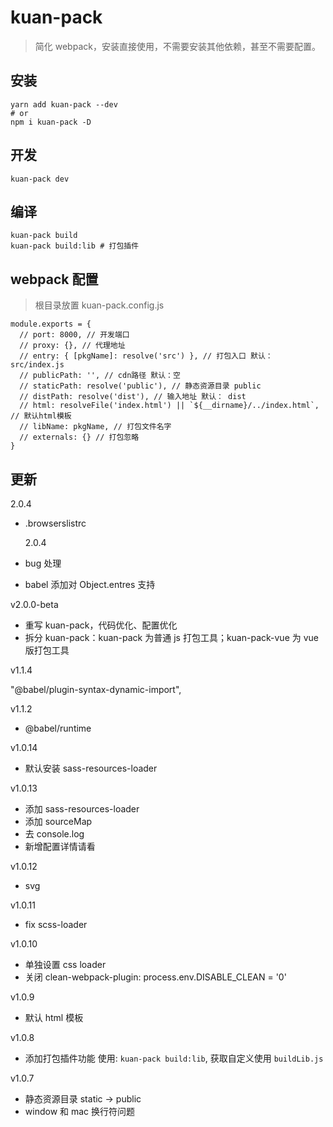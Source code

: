 # kuan-pack

> 简化 webpack，安装直接使用，不需要安装其他依赖，甚至不需要配置。

## 安装

```
yarn add kuan-pack --dev
# or
npm i kuan-pack -D
```

## 开发

```
kuan-pack dev
```

## 编译

```
kuan-pack build
kuan-pack build:lib # 打包插件
```

## webpack 配置

> 根目录放置 kuan-pack.config.js

```
module.exports = {
  // port: 8000, // 开发端口
  // proxy: {}, // 代理地址
  // entry: { [pkgName]: resolve('src') }, // 打包入口 默认： src/index.js
  // publicPath: '', // cdn路径 默认：空
  // staticPath: resolve('public'), // 静态资源目录 public
  // distPath: resolve('dist'), // 输入地址 默认： dist
  // html: resolveFile('index.html') || `${__dirname}/../index.html`, // 默认html模板
  // libName: pkgName, // 打包文件名字
  // externals: {} // 打包忽略
}

```

## 更新

2.0.4

- .browserslistrc

  2.0.4

- bug 处理
- babel 添加对 Object.entres 支持

v2.0.0-beta

- 重写 kuan-pack，代码优化、配置优化
- 拆分 kuan-pack：kuan-pack 为普通 js 打包工具；kuan-pack-vue 为 vue 版打包工具

v1.1.4

"@babel/plugin-syntax-dynamic-import",

v1.1.2

- @babel/runtime

v1.0.14

- 默认安装 sass-resources-loader

v1.0.13

- 添加 sass-resources-loader
- 添加 sourceMap
- 去 console.log
- 新增配置详情请看

v1.0.12

- svg

v1.0.11

- fix scss-loader

v1.0.10

- 单独设置 css loader
- 关闭 clean-webpack-plugin: process.env.DISABLE_CLEAN = '0'

v1.0.9

- 默认 html 模板

v1.0.8

- 添加打包插件功能 使用: `kuan-pack build:lib`, 获取自定义使用 `buildLib.js`

v1.0.7

- 静态资源目录 static -> public
- window 和 mac 换行符问题
